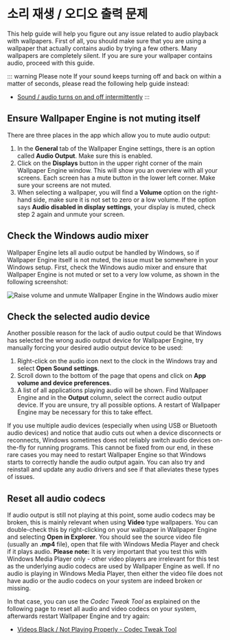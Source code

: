 # 소리 재생 / 오디오 출력 문제
This help guide will help you figure out any issue related to audio playback with wallpapers. First of all, you should make sure that you are using a wallpaper that actually contains audio by trying a few others. Many wallpapers are completely silent. If you are sure your wallpaper contains audio, proceed with this guide.

::: warning
Please note If your sound keeps turning off and back on within a matter of seconds, please read the following help guide instead:

* [Sound / audio turns on and off intermittently](/audio/intermittent)
:::

## Ensure Wallpaper Engine is not muting itself
There are three places in the app which allow you to mute audio output:

1. In the **General** tab of the Wallpaper Engine settings, there is an option called **Audio Output**. Make sure this is enabled.
2. Click on the **Displays** button in the upper right corner of the main Wallpaper Engine window. This will show you an overview with all your screens. Each screen has a mute button in the lower left corner. Make sure your screens are not muted.
3. When selecting a wallpaper, you will find a **Volume** option on the right-hand side, make sure it is not set to zero or a low volume. If the option says **Audio disabled in display settings**, your display is muted, check step 2 again and unmute your screen.

## Check the Windows audio mixer
Wallpaper Engine lets all audio output be handled by Windows, so if Wallpaper Engine itself is not muted, the issue must be somewhere in your Windows setup. First, check the Windows audio mixer and ensure that Wallpaper Engine is not muted or set to a very low volume, as shown in the following screenshot:

![Raise volume and unmute Wallpaper Engine in the Windows audio mixer](./audiomixer.png)

## Check the selected audio device
Another possible reason for the lack of audio output could be that Windows has selected the wrong audio output device for Wallpaper Engine, try manually forcing your desired audio output device to be used:

1. Right-click on the audio icon next to the clock in the Windows tray and select **Open Sound settings**.
2. Scroll down to the bottom of the page that opens and click on **App volume and device preferences**.
3. A list of all applications playing audio will be shown. Find Wallpaper Engine and in the **Output** column, select the correct audio output device. If you are unsure, try all possible options. A restart of Wallpaper Engine may be necessary for this to take effect.

If you use multiple audio devices (especially when using USB or Bluetooth audio devices) and notice that audio cuts out when a device disconnects or reconnects, Windows sometimes does not reliably switch audio devices on-the-fly for running programs. This cannot be fixed from our end, in these rare cases you may need to restart Wallpaper Engine so that Windows starts to correctly handle the audio output again. You can also try and reinstall and update any audio drivers and see if that alleviates these types of issues.

## Reset all audio codecs

If audio output is still not playing at this point, some audio codecs may be broken, this is mainly relevant when using **Video** type wallpapers. You can double-check this by right-clicking on your wallpaper in Wallpaper Engine and selecting **Open in Explorer**. You should see the source video file (usually an **.mp4** file), open that file with Windows Media Player and check if it plays audio. **Please note:** It is very important that you test this with Windows Media Player only - other video players are irrelevant for this test as the underlying audio codecs are used by Wallpaper Engine as well. If no audio is playing in Windows Media Player, then either the video file does not have audio or the audio codecs on your system are indeed broken or missing.

In that case, you can use the *Codec Tweak Tool* as explained on the following page to reset all audio and video codecs on your system, afterwards restart Wallpaper Engine and try again:

* [Videos Black / Not Playing Properly - Codec Tweak Tool](noshow/notplaying.html#codec-tweak-tool)


